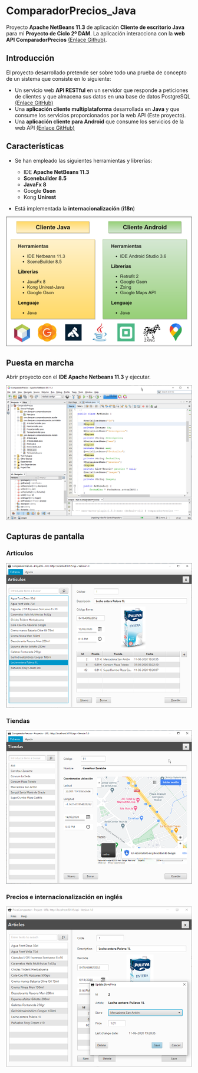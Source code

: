 # ComparadorPrecios_Java

Proyecto **Apache NetBeans 11.3** de aplicación **Cliente de escritorio Java** para mi **Proyecto de Ciclo 2º DAM**. La aplicación interacciona con la **web API ComparadorPrecios** [(Enlace Github)](https://github.com/sbarquero/ComparadorPrecios_WebAPI).

## Introducción

El proyecto desarrollado pretende ser sobre todo una prueba de concepto de un sistema que consiste en lo siguiente:

- Un servicio web **API RESTful** en un servidor que responde a peticiones de clientes y que almacena sus datos en una base de datos PostgreSQL [(Enlace GitHub)](https://github.com/sbarquero/ComparadorPrecios_WebAPI)
- Una **aplicación cliente multiplataforma** desarrollada en **Java** y que consume los servicios proporcionados por la web API (Este proyecto).
-  Una **aplicación cliente para Android** que consume los servicios de la web API [(Enlace GitHub)](https://github.com/sbarquero/ComparadorPrecios_Android) 

## Características

- Se han empleado las siguientes herramientas y librerías:

    - IDE **Apache NetBeans 11.3**
    - **Scenebuilder 8.5**
    - **JavaFx 8**
    - Google **Gson**
    - Kong **Unirest**

- Está implementada la **internacionalización** (**i18n**)

![Herramientas y librerías de Java y Android](images/herramientas_y_librerias_java-android.png)

## Puesta en marcha

Abrir proyecto con el **IDE Apache Netbeans 11.3** y ejecutar.

![Ejecución en Netbeans](images/netbeans.png)

## Capturas de pantalla

### Artículos

![Artículos](images/articulos.png)

### Tiendas

![Tiendas](images/tiendas.png)

### Precios e internacionalización en inglés

![Precio en inglés](images/precio_ingles.png)
